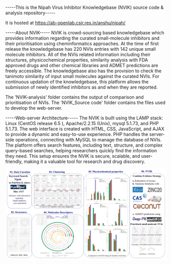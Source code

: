 -----This is the Nipah Virus Inhibitor Knowledgebase (NVIK) source code & analysis repository-----

It is hosted at https://ab-openlab.csir.res.in/anshu/nipah/

-----About NVIK-----
NVIK is crowd-sourcing based knowledgebase which provides information regarding the curated small-molecule inhibitors and their prioritisation using cheminformatics approaches. 
At the time of first release the knowledgebase has 220 NVIs entries with 142  unique small molecule inhibitors. 
All of the NVIs related information including their structures, physicochemical properties, similarity analysis with FDA approved drugs and other chemical libraries and ADMET predictions are freely accessible. 
The knowledgebase also has the provision to check the tanimoto similarity of input small molecules against the curated NVIs. 
For continuous updation of the knowledgebase, this platform allows the submission of newly identified inhibitors as and when they are reported.

The 'NVIK-analysis' folder contains the output of comparison and prioritisation of NVIs.
The 'NVIK_Source code' folder contains the files used to develop the web-server.

-----Web-server Architecture-----
The NVIK is built using the LAMP stack: Linux (CentOS release 6.5 ), Apache/2.2.15 (Unix), mysql 5.1.73, and PHP 5.1.73. The web interface is created with HTML, CSS, JavaScript, and AJAX to provide a dynamic and easy-to-use experience. PHP handles the server-side
operations, connecting with MySQL to manage the database of NVIs. The platform offers search features, including text, structure, and complex query-based searches, helping researchers quickly find the information they need. This setup ensures the NVIK is secure, 
scalable, and user-friendly, making it a valuable tool for research and drug discovery.

![Image Alt](https://github.com/AB-DataScienceLab/NVIK/blob/f5970a6a3151d453e59de90f2b2b7494b8ee9721/ga-final.png)

